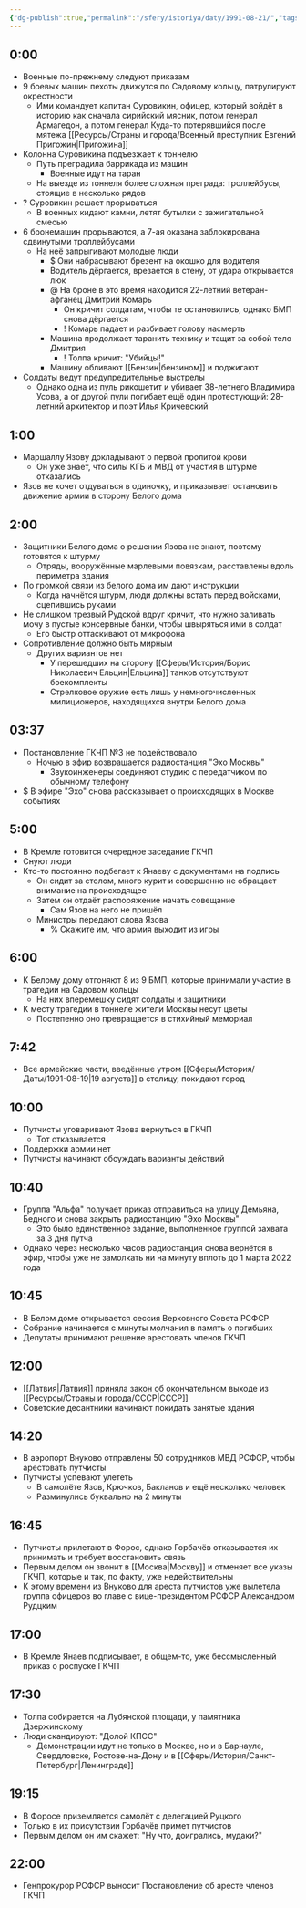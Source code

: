 ```yaml
---
{"dg-publish":true,"permalink":"/sfery/istoriya/daty/1991-08-21/","tags":["История"]}
---
```


## 0:00
- Военные по-прежнему следуют приказам
- 9 боевых машин пехоты движутся по Садовому кольцу, патрулируют окрестности 
	- Ими командует капитан Суровикин, офицер, который войдёт в историю как сначала сирийский мясник, потом генерал Армагедон, а потом генерал Куда-то потерявшийся после мятежа [[Ресурсы/Страны и города/Военный преступник Евгений Пригожин\|Пригожина]]
- Колонна Суровикина подъезжает к тоннелю
	- Путь преградила баррикада из машин 
		- Военные идут на таран
	- На выезде из тоннеля более сложная преграда: троллейбусы, стоящие в несколько рядов 
- ? Суровикин решает прорываться 
	- В военных кидают камни, летят бутылки с зажигательной смесью 
- 6 бронемашин прорываются, а 7-ая оказана заблокирована сдвинутыми троллейбусами 
	- На неё запрыгивают молодые люди
		- $ Они набрасывают брезент на окошко для водителя 
		- Водитель дёргается, врезается в стену, от удара открывается люк 
		- @ На броне в это время находится 22-летний ветеран-афганец Дмитрий Комарь
			- Он кричит солдатам, чтобы те остановились, однако БМП снова дёргается 
			- ! Комарь падает и разбивает голову насмерть 
		- Машина продолжает таранить технику и тащит за собой тело Дмитрия
			- ! Толпа кричит: "Убийцы!"
		- Машину обливают [[Бензин\|бензином]] и поджигают 
- Солдаты ведут предупредительные выстрелы 
	- Однако одна из пуль рикошетит и убивает 38-летнего Владимира Усова, а от другой пули погибает ещё один протестующий: 28-летний архитектор и поэт Илья Кричевский
## 1:00
- Маршаллу Язову докладывают о первой пролитой крови 
	- Он уже знает, что силы КГБ и МВД от участия в штурме отказались
- Язов не хочет отдуваться в одиночку, и приказывает остановить движение армии в сторону Белого дома 
## 2:00 
- Защитники Белого дома о решении Язова не знают, поэтому готовятся к штурму 
	- Отряды, вооружённые марлевыми повязкам, расставлены вдоль периметра здания
- По громкой связи из белого дома им дают инструкции 
	- Когда начнётся штурм, люди должны встать перед войсками, сцепившись руками 
- Не слишком трезвый Рудской вдруг кричит, что нужно заливать мочу в пустые консервные банки, чтобы швыряться ими в солдат 
	- Его быстр оттаскивают от микрофона 
- Сопротивление должно быть мирным
	- Других вариантов нет
		- У перешедших на сторону [[Сферы/История/Борис Николаевич Ельцин\|Ельцина]] танков отсутствуют боекомплекты 
		- Стрелковое оружие есть лишь у немногочисленных милиционеров, находящихся внутри Белого дома 
## 03:37 
- Постановление ГКЧП №3 не подействовало 
	- Ночью в эфир возвращается радиостанция "Эхо Москвы"
		- Звукоинженеры соединяют студию с передатчиком по обычному телефону 
- $ В эфире "Эхо" снова рассказывает о происходящих в Москве событиях
## 5:00
- В Кремле готовится очередное заседание ГКЧП 
- Снуют люди
- Кто-то постоянно подбегает к Янаеву с документами на подпись 
	- Он сидит за столом, много курит и совершенно не обращает внимание на происходящее
	- Затем он отдаёт распоряжение начать совещание 
		- Сам Язов на него не пришёл
	- Министры передают слова Язова
		- % Скажите им, что армия выходит из игры
## 6:00 
- К Белому дому отгоняют 8 из 9 БМП, которые принимали участие в трагедии на Садовом кольцы 
	- На них вперемешку сидят солдаты и защитники 
- К месту трагедии в тоннеле жители Москвы несут цветы 
	- Постепенно оно превращается в стихийный мемориал 
## 7:42
- Все армейские части, введённые утром [[Сферы/История/Даты/1991-08-19\|19 августа]] в столицу, покидают город 
## 10:00 
- Путчисты уговаривают Язова вернуться в ГКЧП 
	- Тот отказывается 
- Поддержки армии нет
- Путчисты начинают обсуждать варианты действий 
## 10:40 
- Группа "Альфа" получает приказ отправиться на улицу Демьяна, Бедного и снова закрыть радиостанцию "Эхо Москвы"
	- Это было единственное задание, выполненное группой захвата за 3 дня путча 
- Однако через несколько часов радиостанция снова вернётся в эфир, чтобы уже не замолкать ни на минуту вплоть до 1 марта 2022 года
## 10:45 
- В Белом доме открывается сессия Верховного Совета РСФСР 
- Собрание начинается с минуты молчания в память о погибших 
- Депутаты принимают решение арестовать членов ГКЧП
## 12:00
- [[Латвия\|Латвия]] приняла закон об окончательном выходе из [[Ресурсы/Страны и города/СССР\|СССР]] 
- Советские десантники начинают покидать занятые здания
## 14:20
- В аэропорт Внуково отправлены 50 сотрудников МВД РСФСР, чтобы арестовать путчисты
- Путчисты успевают улететь 
	- В самолёте Язов, Крючков, Бакланов и ещё несколько человек 
	- Разминулись буквально на 2 минуты 
## 16:45 
- Путчисты прилетают в Форос, однако Горбачёв отказывается их принимать и требует восстановить связь
- Первым делом он звонит в [[Москва\|Москву]] и отменяет все указы ГКЧП, которые и так, по факту, уже недействительны 
- К этому времени из Внуково для ареста путчистов уже вылетела группа офицеров во главе с вице-президентом РСФСР Александром Рудцким
## 17:00 
- В Кремле Янаев подписывает, в общем-то, уже бессмысленный приказ о роспуске ГКЧП
## 17:30 
- Толпа собирается на Лубянской площади, у памятника Дзержинскому 
- Люди скандируют: "Долой КПСС"
	- Демонстрации идут не только в Москве, но и в Барнауле, Свердловске, Ростове-на-Дону и в [[Сферы/История/Санкт-Петербург\|Ленинграде]]
## 19:15 
 - В Форосе приземляется самолёт с делегацией Руцкого 
 - Только в их присутствии Горбачёв примет путчистов 
 - Первым делом он им скажет: "Ну что, доигрались, мудаки?"
## 22:00 
- Генпрокурор РСФСР выносит Постановление об аресте членов ГКЧП